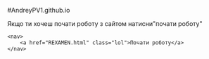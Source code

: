 #AndreyPV1.github.io
<html lang="en">
<head>
    <meta charset="UTF-8">
    <meta name="viewport" content="width=device-width, initial-scale=1.0">
    <title>Document</title>
    <link rel="stylesheet" href="REXAMEN.css">
</head>
<body>

  <div class="SER">
    Якщо ти хочеш почати роботу з сайтом натисни"почати роботу"
  </div>

    <nav>
        <a href="REXAMEN.html" class="lol">Почати роботу</a>
    </nav>

    
</body>
</html>
